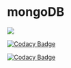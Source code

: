 # mongoDB
![](https://travis-ci.org/NazarKhomyn/mongoDB_lab2.svg?branch=master)

[![Codacy Badge](https://api.codacy.com/project/badge/Grade/e68f73f845254774be9c9c1a7b79c422)](https://www.codacy.com/app/NazarKhomyn/mongoDB_lab2?utm_source=github.com&amp;utm_medium=referral&amp;utm_content=NazarKhomyn/mongoDB_lab2&amp;utm_campaign=Badge_Grade)

[![Codacy Badge](https://api.codacy.com/project/badge/Coverage/e68f73f845254774be9c9c1a7b79c422)](https://www.codacy.com/app/NazarKhomyn/mongoDB_lab2?utm_source=github.com&utm_medium=referral&utm_content=NazarKhomyn/mongoDB_lab2&utm_campaign=Badge_Coverage)
